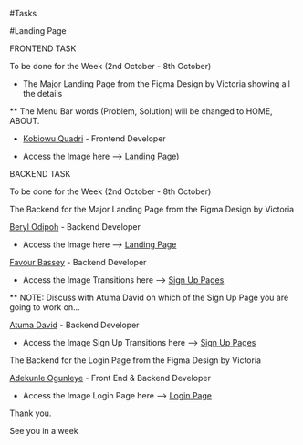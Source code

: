 #Tasks

#Landing Page



FRONTEND TASK

To be done for the Week (2nd October - 8th October)

- The Major Landing Page from the Figma Design by Victoria showing all the details

** The Menu Bar words (Problem, Solution) will be changed to HOME, ABOUT.

- [Kobiowu Quadri](https://github.com/kobiowuquadri) - Frontend Developer

- Access the Image here --> [Landing Page](https://imgur.com/8FaUUQ8))



BACKEND TASK 

To be done for the Week (2nd October - 8th October)

The Backend for the Major Landing Page from the Figma Design by Victoria

[Beryl Odipoh](https://github.com/Bodipoh) - Backend Developer
- Access the Image here --> [Landing Page](https://imgur.com/8FaUUQ8)

[Favour Bassey](https://github.com/Favour919) - Backend Developer
- Access the Image Transitions here --> [Sign Up Pages](https://imgur.com/UMAZkBa)

** NOTE: Discuss with Atuma David on which of the Sign Up Page you are going to work on...

[Atuma David](https://github.com/AtumaDavid) - Backend Developer
- Access the Image Sign Up Transitions here --> [Sign Up Pages](https://imgur.com/UMAZkBa)

The Backend for the Login Page from the Figma Design by Victoria

[Adekunle Ogunleye](https://github.com/oneoas) - Front End & Backend Developer
- Access the Image Login Page here --> [Login Page](https://imgur.com/jnRNKaN)


Thank you.

See you in a week
